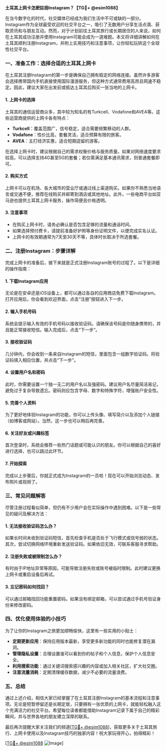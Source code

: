 **土耳其上网卡怎麽註冊Instagram？【TG💪+ @esim1088】**

在当今数字化的时代，社交媒体已经成为我们生活中不可或缺的一部分。Instagram作为全球最受欢迎的社交平台之一，吸引了无数用户分享生活点滴、获取资讯和与朋友互动。然而，对于计划前往土耳其旅行或长期居住的人来说，如何在土耳其成功注册并使用Instagram可能会成为一道难题。本文将详细讲解如何在土耳其顺利注册Instagram，并附上实用技巧和注意事项，让你轻松玩转这个全球性社交平台。

### **一、准备工作：选择合适的土耳其上网卡**

在土耳其注册Instagram的第一步是确保自己拥有稳定的网络连接。虽然许多游客会选择携带国内手机直接使用国际漫游服务，但这种方式通常费用高昂且网速不稳定。因此，建议大家在出发前或抵达土耳其后购买一张当地的上网卡。

#### **1. 上网卡的选择**
土耳其的通信运营商众多，其中较为知名的有Turkcell、Vodafone和AVEA等。这些运营商提供的上网卡各有特点：
- **Turkcell**：覆盖范围广，信号稳定，适合需要频繁移动的人群。
- **Vodafone**：性价比高，套餐灵活，适合预算有限的旅客。
- **AVEA**：主打经济实惠，适合短期逗留的游客。

在选择上网卡时，建议根据自己的需求权衡价格与服务质量。如果对网络速度要求较高，可以选择支持4G甚至5G的套餐；若仅需满足基本通讯需求，则普通套餐即可。

#### **2. 购买方式**
上网卡可以在机场、各大城市的营业厅或通过线上渠道购买。如果你不熟悉当地语言或交通不便，推荐在线购买并邮寄到酒店或其他地址。此外，一些电商平台如亚马逊也提供土耳其上网卡服务，操作简便且价格透明。

#### **3. 注意事项**
- 在购买上网卡时，请务必确认是否包含足够的流量和通话时间。
- 如果选择预付费卡，请提前准备好护照等身份证明文件，以便完成实名认证。
- 上网卡的有效期通常为7天至30天不等，具体时长取决于所选套餐。

### **二、注册Instagram：步骤详解**

完成上网卡的准备后，接下来就是正式注册Instagram账号的过程了。以下是详细的操作指南：

#### **1. 下载Instagram应用**
无论是在安卓还是iOS设备上，都可以通过各自的应用商店免费下载Instagram。打开应用后，你会看到欢迎界面，点击“注册”按钮进入下一步。

#### **2. 输入手机号码**
系统会提示输入有效的手机号码以接收验证码。请确保该号码是你随身携带的，并且能正常接收短信。输入完成后，点击“下一步”。

#### **3. 接收验证码**
几分钟内，你会收到一条来自Instagram的短信，里面包含一组数字验证码。将验证码填入相应位置，并点击“下一步”。

#### **4. 设置用户名和密码**
此时，你需要设置一个独一无二的用户名以及强密码。建议用户名尽量简洁易记，避免过于复杂导致遗忘。密码则应包含字母、数字和特殊字符，增强账户安全性。

#### **5. 完善个人资料**
为了更好地体验Instagram的功能，你可以上传头像、填写简介以及添加个人链接（如博客或网站）。当然，这一步也可以稍后再完善。

#### **6. 关注好友或兴趣标签**
首次登录时，系统会推荐一些热门话题或可能认识的朋友。你可以根据自己的喜好进行选择，也可以跳过此环节。

#### **7. 开始探索**
完成以上步骤后，你就正式成为Instagram的一员啦！现在可以开始浏览动态、发布照片或视频了。

### **三、常见问题解答**

尽管注册过程看似简单，但仍有不少用户会在实际操作中遇到困难。以下是一些常见的疑问及解决方法：

#### **1. 无法接收验证码怎么办？**
如果长时间未收到验证码短信，首先检查手机是否处于飞行模式或信号弱的状态。其次，尝试切换网络环境重新发送验证码。如果依旧无效，可联系客服寻求帮助。

#### **2. 注册失败或被限制怎么办？**
有时由于IP地址异常等原因，可能导致注册失败或账号被临时限制。此时建议更换上网卡或重启设备后再试。

#### **3. 忘记密码如何找回？**
可以通过邮箱找回功能重置密码。如果没有绑定邮箱，可以尝试通过手机号验证身份来修改密码。

### **四、优化使用体验的小技巧**

为了让你的Instagram之旅更加顺畅愉快，这里有一些实用的小贴士：

- **定期更新应用**：保持应用版本最新，享受更多新功能的同时也能修复潜在漏洞。
- **管理隐私设置**：合理设置谁可以看到你的帖子和个人信息，保护个人信息安全。
- **利用搜索功能**：通过关键词搜索感兴趣的内容或加入相关社区，扩大社交圈。
- **注意流量消耗**：定期清理缓存数据，减少不必要的流量浪费。

### **五、总结**

通过上述介绍，相信大家已经掌握了在土耳其注册Instagram的基本流程和注意事项。无论是短暂停留还是长期定居，只要拥有一张优质的上网卡，就能轻松融入这个充满活力的社交平台。希望每位读者都能借助Instagram记录下属于自己的精彩瞬间，并与世界各地的朋友建立深厚的联系。

最后再次提醒大家关注我们的频道[[TG💪+ @esim1088](https://t.me/s/esim1088)]，获取更多关于土耳其旅行、上网卡使用以及Instagram技巧的独家内容！祝大家玩得开心，拍得精彩！

[[TG💪+ @esim1088](https://t.me/s/esim1088) ![Image](https://i.postimg.cc/4NQfJmqS/Snipaste-2025-05-13-00-14-12.png)]